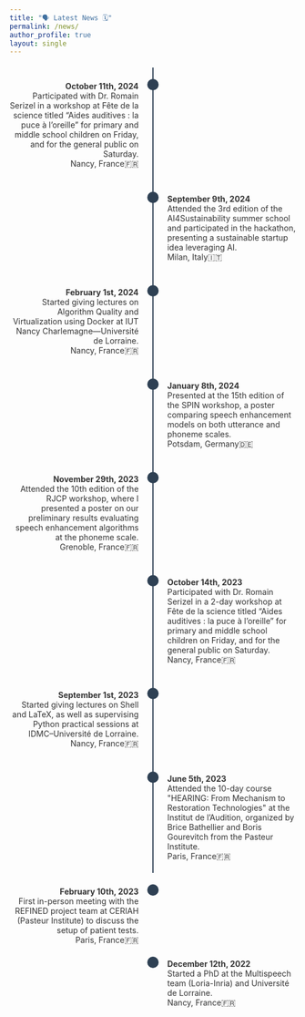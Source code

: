 ```yaml
---
title: "🗣️ Latest News 🗓️"
permalink: /news/
author_profile: true
layout: single
---
```


<style>
  .timeline-container {
    display: flex;
    flex-direction: column;
    align-items: center;
    position: relative;
    margin: 20px 0;
  }
  .timeline-line {
    position: absolute;
    width: 2px;
    background-color: #2E4053;
    top: 0;
    bottom: 0;
    left: 50%;
    transform: translateX(-50%);
  }
  .timeline-item {
    display: flex;
    align-items: flex-start; /* Aligns items to the top */
    justify-content: space-between;
    width: 100%;
    max-width: 800px;
    position: relative;
    margin: 20px 0;
  }
  .date-circle {
    background-color: #2E4053;
    border-radius: 50%;
    width: 20px;
    height: 20px;
    position: absolute;
    left: 50%;
    transform: translateX(-50%);
    z-index: 1;
  }
  .event-text {
    font-size: 14px;
    color: #333;
    width: 45%;
    margin-top: 4px; /* Aligns first line with the circle */
  }
  .event-left {
    text-align: right;
    padding-right: 10px;
  }
  .event-right {
    text-align: left;
    padding-left: 10px;
  }
</style>

<div class="timeline-container">
  <div class="timeline-line"></div>

  <!-- Timeline items -->
  <div class="timeline-item">
    <div class="event-text event-left">
        <strong>October 11th, 2024</strong> 
        <br>Participated with Dr. Romain Serizel in a workshop at Fête de la science titled “Aides auditives : la puce à l’oreille” for primary and middle school children on Friday, and for the general public on Saturday.
        <br>Nancy, France🇫🇷
    </div>
    <div class="date-circle"></div>
    <div class="event-text event-right"></div>
  </div>

  <div class="timeline-item">
    <div class="event-text event-left"></div>
    <div class="date-circle"></div>
    <div class="event-text event-right">
        <strong>September 9th, 2024</strong> 
        <br>Attended the 3rd edition of the AI4Sustainability summer school and participated in the hackathon, presenting a sustainable startup idea leveraging AI.
        <br>Milan, Italy🇮🇹
    </div>
  </div>

  <div class="timeline-item">
    <div class="event-text event-left">
        <strong>February 1st, 2024</strong> 
        <br>Started giving lectures on Algorithm Quality and Virtualization using Docker at IUT Nancy Charlemagne—Université de Lorraine.
        <br>Nancy, France🇫🇷
    </div>
    <div class="date-circle"></div>
    <div class="event-text event-right"></div>
  </div>

  <div class="timeline-item">
    <div class="event-text event-left"></div>
    <div class="date-circle"></div>
    <div class="event-text event-right">
        <strong>January 8th, 2024</strong> 
        <br>Presented at the 15th edition of the SPIN workshop, a poster comparing speech enhancement models on both utterance and phoneme scales.
        <br>Potsdam, Germany🇩🇪
    </div>
  </div>

  <div class="timeline-item">
    <div class="event-text event-left">
        <strong>November 29th, 2023</strong> 
        <br>Attended the 10th edition of the RJCP workshop, where I presented a poster on our preliminary results evaluating speech enhancement algorithms at the phoneme scale.
        <br>Grenoble, France🇫🇷
    </div>
    <div class="date-circle"></div>
    <div class="event-text event-right"></div>
  </div>

  <div class="timeline-item">
    <div class="event-text event-left"></div>
    <div class="date-circle"></div>
    <div class="event-text event-right">
        <strong>October 14th, 2023</strong> 
        <br>Participated with Dr. Romain Serizel in a 2-day workshop at Fête de la science titled “Aides auditives : la puce à l’oreille” for primary and middle school children on Friday, and for the general public on Saturday.
        <br>Nancy, France🇫🇷
    </div>
  </div>

  <div class="timeline-item">
    <div class="event-text event-left">
        <strong>September 1st, 2023</strong> 
        <br>Started giving lectures on Shell and LaTeX, as well as supervising Python practical sessions at IDMC–Université de Lorraine.
        <br>Nancy, France🇫🇷
    </div>
    <div class="date-circle"></div>
    <div class="event-text event-right"></div>
  </div>

  <div class="timeline-item">
    <div class="event-text event-left"></div>
    <div class="date-circle"></div>
    <div class="event-text event-right">
        <strong>June 5th, 2023</strong> 
        <br>Attended the 10-day course "HEARING: From Mechanism to Restoration Technologies" at the Institut de l’Audition, organized by Brice Bathellier and Boris Gourevitch from the Pasteur Institute.
        <br>Paris, France🇫🇷
    </div>
  </div>
</div>

  <div class="timeline-item">
    <div class="event-text event-left">
        <strong>February 10th, 2023</strong> 
        <br>First in-person meeting with the REFINED project team at CERIAH (Pasteur Institute) to discuss the setup of patient tests.
        <br>Paris, France🇫🇷
    </div>
    <div class="date-circle"></div>
    <div class="event-text event-right"></div>
  </div>

  <div class="timeline-item">
    <div class="event-text event-left"></div>
    <div class="date-circle"></div>
    <div class="event-text event-right">
        <strong>December 12th, 2022</strong> 
        <br>Started a PhD at the Multispeech team (Loria-Inria) and Université de Lorraine.
        <br>Nancy, France🇫🇷 
    </div>
  </div>
</div>

<!-- * **11 October 2024** Participated with Dr. Romain Serizel to a workshop, at [Fête de la science](https://fst.univ-lorraine.fr/fetedelascience), titled "Aides auditives : la puce à l’oreille" for primary and middle school children on Friday, and for the general public on Saturday [Nancy, France🇫🇷].
* **9 September 2024** Attended the 3rd edition of the [AI4Sustainability](https://summerschool.eitdigital.eu/ai4sustainability) summer school and participated in the hackathon, presenting a sustainable startup idea leveraging AI [Milan, Italy🇮🇹].
* **1 February 2024** Started giving lectures on Algorithm Quality and Virtualization using Dockerat [IUT Nancy Charlemagne](https://iut-charlemagne.univ-lorraine.fr)—[Université de Lorraine](https://www.univ-lorraine.fr) [Nancy, France🇫🇷].
* **8 January 2024** Presented, at the 15th edition of the [SPIN](https://2024.speech-in-noise.eu) workshop, a poster comparing speech enhancement models on both utterance and phoneme scale [Potsdam, Germany🇩🇪]. 
* **29 November 2023** Attended the 10th edition of the [RJCP](https://rjcp-2023.sciencesconf.org) workshop, where I presented a poster on our preliminary results evaluating speech enhancement algorithms at the phoneme scale [Grenoble, France🇫🇷].
* **14 October 2023** Participated with Dr. Romain Serizel to a 2-daysworkshop, at [Fête de la science](https://www.inria.fr/fr/fete-science-2023-nancy-communication-evenement), titled "Aides auditives : la puce à l’oreille" for primary and middle school children on Friday, and for the general public on Saturday [Nancy, France🇫🇷].
* **1 September 2023** Started giving lectures on Shell and LaTeX, as well as supervising Python practical sessions at [IDMC](https://idmc.univ-lorraine.fr)--[Université de Lorraine](https://www.univ-lorraine.fr) [Nancy, France🇫🇷].
* **5 June 2023** Attended the 10-day course [*HEARING: From Mechanism to Restoration Technologies*](https://www.institut-audition.fr/pasteur-course) at the Institut de l'Audition, organized by [Brice Bathellier](https://research.pasteur.fr/fr/member/brice-bathellier/) and [Boris Gourevitch](https://research.pasteur.fr/fr/member/boris-gourevitch/) from [Pasteur Insitute](https://www.pasteur.fr/fr) [Paris, France🇫🇷].
* **10 February 2023** First in-person meeting with the [REFINED](https://anr.fr/Projet-ANR-21-CE19-0043) project team at [CERIAH](https://www.institut-audition.fr/ceriah) ([Pasteur Institute](https://www.pasteur.fr/fr)) to discuss the setup of patient tests [Paris, France🇫🇷].
* **12 December 2022** Started a PhD at the [Multispeech](https://team.inria.fr/multispeech/) team ([Loria](https://www.loria.fr/fr/)-[Inria](https://www.inria.fr/fr/centre-inria-universite-lorraine)) and Université de Lorraine [Nancy, France🇫🇷]. -->